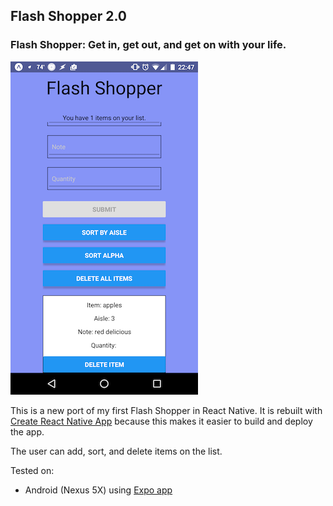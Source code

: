## Flash Shopper 2.0

### Flash Shopper: Get in, get out, and get on with your life.

![Screenshot](images/screenshot-android.png)

This is a new port of my first Flash Shopper in React Native. It is rebuilt with [Create React Native App](https://github.com/react-community/create-react-native-app) because this makes it easier to build and deploy the app.

The user can add, sort, and delete items on the list.

Tested on:

* Android (Nexus 5X) using [Expo app](https://expo.io/)
